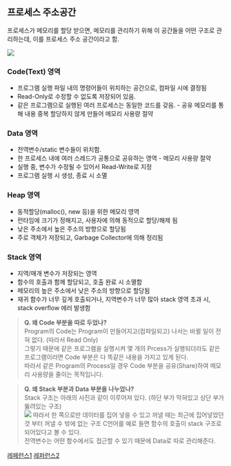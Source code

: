 ## 프로세스 주소공간
프로세스가 메모리를 할당 받으면, 메모리를 관리하기 위해 이 공간들을 어떤 구조로 관리하는데, 이를 프로세스 주소 공간이라고 함. 

![](https://blog.kakaocdn.net/dn/btQU6b/btr2Cxux6Jp/zfQ6xk8L96dwT31R4Lao21/img.png)

### Code(Text) 영역
- 프로그램 실행 파일 내의 명령어들이 위치하는 공간으로, 컴파일 시에 결정됨
- Read-Only로 수정할 수 없도록 저장되어 있음. 
- 같은 프로그램으로 실행된 여러 프로세스는 동일한 코드를 갖음. 
	   - 공유 메모리를 통해 내용 중복 할당하지 않게 만들어 메모리 사용량 절약
	
### Data 영역
- 전역변수/static 변수들이 위치함.
- 한 프로세스 내에 여러 스레드가 공통으로 공유하는 영역 
       - 메모리 사용량 절약
- 실행 중, 변수가 수정될 수 있어서 Read-Write로 지정
- 프로그램 실행 시 생성, 종료 시 소멸


### Heap 영역
- 동적할당(malloc(), new 등)을 위한 메모리 영역
- 런타임에 크기가 정해지고, 사용자에 의해 동적으로 할당/해제 됨
- 낮은 주소에서 높은 주소의 방향으로 할당됨
- 주로 객체가 저장되고, Garbage Collector에 의해 정리됨

### Stack 영역
-   지역/매개 변수가 저장되는 영역
- 함수의 호출과 함께 할당되고, 호출 완료 시 소멸함
- 메모리의 높은 주소에서 낮은 주소의 방향으로 할당됨 
- 재귀 함수가 너무 깊게 호출되거나, 지역변수가 너무 많아 stack 영역 초과 시, stack overflow 에러 발생함 

> **Q. 왜 Code 부분을 따로 두었나?**  
> Program의 Code는 Program이 만들어지고(컴파일되고) 나서는 바뀔 일이 전혀 없다. (따라서 Read Only)  
> 그렇기 때문에 같은 프로그램을 실행시켜 몇 개의 Prcess가 실행되더라도 같은 프로그램이라면 Code 부분은 다 똑같은 내용을 가지고 있게 된다.  
> 따라서 같은 Program의 Process일 경우 Code 부분을 공유(Share)하여 메모리 사용량을 줄이는 목적입니다.

> **Q. 왜 Stack 부분과 Data 부분을 나누었나?**  
> Stack 구조는 아래의 사진과 같이 이루어져 있다. (하단 부가 막혀있고 상단 부가 뚫려있는 구조)  
>![](https://blog.kakaocdn.net/dn/0rJ39/btrdd52dTar/kIosmdQdcPdEB9bx78zQkk/img.png)
> 따라서 한 쪽으로만 데이터를 집어 넣을 수 있고 꺼낼 때는 최근에 집어넣었던 것 부터 꺼낼 수 밖에 없는 구조 C언어를 예로 들면 함수의 호출이 stack 구조로 되어있다고 볼 수 있다.  
> 전역변수는 어떤 함수에서도 접근할 수 있기 때문에 Data로 따로 관리해준다.



[레페런스1](https://hojunking.tistory.com/51)
[레퍼런스2](https://yaelimeee.tistory.com/47)